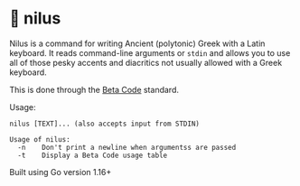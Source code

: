 # 🏺 nilus

Nilus is a command for writing Ancient (polytonic) Greek with a Latin keyboard. It reads command-line arguments or `stdin` and allows you to use all of those pesky accents and diacritics not usually allowed with a Greek keyboard.

This is done through the [Beta Code](https://en.wikipedia.org/wiki/Beta_Code) standard.

Usage:

```
nilus [TEXT]... (also accepts input from STDIN)

Usage of nilus:
  -n	Don't print a newline when argumentss are passed
  -t	Display a Beta Code usage table
```

Built using Go version 1.16+
